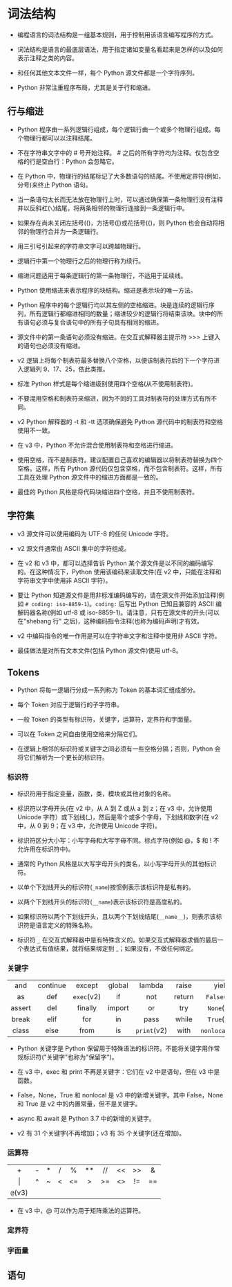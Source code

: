 # 词法结构

* 编程语言的词法结构是一组基本规则，用于控制用该语言编写程序的方式。

* 词法结构是语言的最底层语法，用于指定诸如变量名看起来是怎样的以及如何表示注释之类的内容。

* 和任何其他文本文件一样，每个 Python 源文件都是一个字符序列。

* Python 非常注重程序布局，尤其是关于行和缩进。

## 行与缩进

* Python 程序由一系列逻辑行组成，每个逻辑行由一个或多个物理行组成。每个物理行都可以以注释结尾。

* 不在字符串文字中的 # 号开始注释。 # 之后的所有字符均为注释。仅包含空格的行是空白行：Python 会忽略它。

* 在 Python 中，物理行的结尾标记了大多数语句的结尾。不使用定界符(例如，分号)来终止 Python 语句。

* 当一条语句太长而无法放在物理行上时，可以通过确保第一条物理行没有注释并以反斜杠(`\`)结尾，将两条相邻的物理行连接到一条逻辑行中。

* 如果存在尚未关闭左括号(()，方括号([)或花括号({)，则 Python 也会自动将相邻的物理行合并为一条逻辑行。

* 用三引号引起来的字符串文字可以跨越物理行。

* 逻辑行中第一个物理行之后的物理行称为续行。

* 缩进问题适用于每条逻辑行的第一条物理行，不适用于延续线。

* Python 使用缩进来表示程序的块结构。缩进是表示块的唯一方法。

* Python 程序中的每个逻辑行均以其左侧的空格缩进。块是连续的逻辑行序列，所有逻辑行都缩进相同的数量；缩进较少的逻辑行将结束该块。块中的所有语句必须与复合语句中的所有子句具有相同的缩进。

* 源文件中的第一条语句必须没有缩进。在交互式解释器主提示符 >>> 上键入的语句也必须没有缩进。

* v2 逻辑上将每个制表符最多替换八个空格，以便该制表符后的下一个字符进入逻辑列 9、17、25，依此类推。

* 标准 Python 样式是每个缩进级别使用四个空格(从不使用制表符)。

* 不要混用空格和制表符来缩进，因为不同的工具对制表符的处理方式有所不同。

* v2 Python 解释器的 -t 和 -tt 选项确保避免 Python 源代码中的制表符和空格使用不一致。

* 在 v3 中，Python 不允许混合使用制表符和空格进行缩进。

* 使用空格，而不是制表符。建议配置自己喜欢的编辑器以将制表符替换为四个空格。这样，所有 Python 源代码仅包含空格，而不包含制表符。这样，所有工具在处理 Python 源文件中的缩进方面都是一致的。

* 最佳的 Python 风格是将代码块缩进四个空格，并且不使用制表符。

## 字符集

* v3 源文件可以使用编码为 UTF-8 的任何 Unicode 字符。

* v2 源文件通常由 ASCII 集中的字符组成。

* 在 v2 和 v3 中，都可以选择告诉 Python 某个源文件是以不同的编码编写的。在这种情况下，Python 使用该编码来读取文件(在 v2 中，只能在注释和字符串文字中使用非 ASCII 字符)。

* 要让 Python 知道源文件是用非标准编码编写的，请在源文件开始添加注释(例如 `# coding: iso-8859-1`)。`coding:` 后写出 Python 已知且兼容的 ASCII 编解码器名称(例如 utf-8 或 iso-8859-1)。请注意，只有在源文件的开头(可以在"shebang 行" 之后)，这种编码指令注释(也称为编码声明)才有效。

* v2 中编码指令的唯一作用是可以在字符串文字和注释中使用非 ASCII 字符。

* 最佳做法是对所有文本文件(包括 Python 源文件)使用 utf-8。

## Tokens

* Python 将每一逻辑行分成一系列称为 Token 的基本词汇组成部分。

* 每个 Token 对应于逻辑行的子字符串。

* 一般 Token 的类型有标识符，关键字，运算符，定界符和字面量。

* 可以在 Token 之间自由使用空格来分隔它们。

* 在逻辑上相邻的标识符或关键字之间必须有一些空格分隔；否则，Python 会将它们解析为一个更长的标识符。

### 标识符

* 标识符用于指定变量，函数，类，模块或其他对象的名称。

* 标识符以字母开头(在 v2 中，从 A 到 Z 或从 a 到 z；在 v3 中，允许使用 Unicode 字符）或下划线(_)，然后是零个或多个字母，下划线和数字(在 v2 中，从 0 到 9；在 v3 中，允许使用 Unicode 字符)。

* 标识符区分大小写：小写字母和大写字母不同。标点字符(例如 @，$ 和 ! 不允许用在标识符中)。

* 通常的 Python 风格是以大写字母开头的类名，以小写字母开头的其他标识符。

* 以单个下划线开头的标识符(`_name`)按惯例表示该标识符是私有的。

* 以两个下划线开头的标识符(`__name`)表示该标识符是高度私的。

* 如果标识符以两个下划线开头，且以两个下划线结尾(`__name__`)，则表示该标识符是语言定义的特殊名称。

* 标识符 `_` 在交互式解释器中是有特殊含义的。如果交互式解释器求值的最后一个表达式有值结果，就将结果绑定到 _；如果没有，不做任何绑定。

### 关键字

|  |  |  |  |  |  |  |  |
| :-: | :-: | :-: | :-: | :-: | :-: | :-: | :-: |
| and | continue | except | global | lambda | raise | yield | `async`(v3) |
| as | def | `exec`(v2) | if | not | return | `False`(v3) | `await`(v3) |
| assert | del | finally | import | or | try | `None`(v3) |
| break | elif | for | in | pass | while | `True`(v3) |
| class | else | from | is | `print`(v2) | with | `nonlocal`(v3) |

* Python 关键字是 Python 保留用于特殊语法的标识符。不能将关键字用作常规标识符("关键字"也称为"保留字")。

* 在 v3 中，exec 和 print 不再是关键字：它们在 v2 中是语句，但在 v3 中是函数。

* False，None，True 和 nonlocal 是 v3 中的新增关键字。其中 False，None 和 True 是 v2 中的内置常量，但不是关键字。

* async 和 await 是 Python 3.7 中的新增的关键字。

* v2 有 31 个关键字(不再增加)；v3 有 35 个关键字(还在增加)。

### 运算符

|  |  |  |  |  |  |  |  |  |  |
| :-: | :-: | :-: | :-: | :-: | :-: | :-: | :-: | :-: | :-: |
| + | - | * | / | % | ** | // | << | >> | & |
| \| | ^ | ~ | < | <= | > | >= | <> | != | == |
| `@`(v3) |

* 在 v3 中，@ 可以作为用于矩阵乘法的运算符。

### 定界符

### 字面量

## 语句
